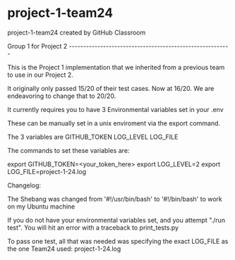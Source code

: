 # project-1-team24
project-1-team24 created by GitHub Classroom

Group 1 for Project 2 ---------------------------------------------------------

This is the Project 1 implementation that we inherited from a previous team to 
use in our Project 2.

It originally only passed 15/20 of their test cases.
Now at 16/20.
We are endeavoring to change that to 20/20.

It currently requires you to have 3 Environmental variables set in your .env

These can be manually set in a unix enviroment via the export command.

The 3 variables are
GITHUB_TOKEN
LOG_LEVEL
LOG_FILE

The commands to set these variables are:

export GITHUB_TOKEN=<your_token_here>
export LOG_LEVEL=2
export LOG_FILE=project-1-24.log

Changelog:

The Shebang was changed from '#!/usr/bin/bash' to '#!/bin/bash' to work on my 
Ubuntu machine

If you do not have your environmental variables set, and you attempt 
"./run test". You will hit an error with a traceback to print_tests.py

To pass one test, all that was needed was specifying the exact LOG_FILE as the 
one Team24 used: project-1-24.log

